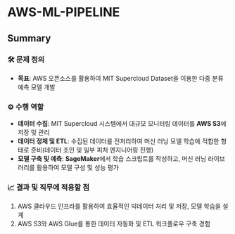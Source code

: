 # AWS-ML-PIPELINE

## Summary

### 🛠️ 문제 정의

- **목표**: AWS 오픈소스를 활용하여 MIT Supercloud Dataset을 이용한 다중 분류 예측 모델 개발

### ⚙️ 수행 역할
- **데이터 수집**: MIT Supercloud 시스템에서 대규모 모니터링 데이터를 **AWS S3**에 저장 및 관리
- **데이터 정제 및 ETL**: 수집된 데이터를 전처리하여 머신 러닝 모델 학습에 적합한 형태로 준비(데이터 조인 및 일부 피처 엔지니어링 진행)
- **모델 구축 및 예측**: **SageMaker**에서 학습 스크립트를 작성하고, 머신 러닝 라이브러리를 활용하여 모델 구성 및 성능 평가


### 📈 결과 및 직무에 적용할 점
1. AWS 클라우드 인프라를 활용하여 효율적인 빅데이터 처리 및 저장, 모델 학습을 설계
2. AWS S3와 AWS Glue를 통한 데이터 자동화 및 ETL 워크플로우 구축 경험
